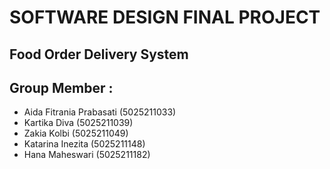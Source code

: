 # SOFTWARE DESIGN FINAL PROJECT
## Food Order Delivery System

## Group Member :
- Aida Fitrania Prabasati   (5025211033)
- Kartika Diva				      (5025211039)
- Zakia Kolbi				        (5025211049)
- Katarina Inezita          (5025211148)
- Hana Maheswari            (5025211182)
